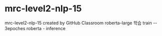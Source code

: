 # mrc-level2-nlp-15
mrc-level2-nlp-15 created by GitHub Classroom
roberta-large 학습 train -- 3epoches
roberta - inference
